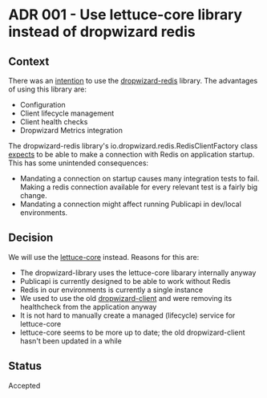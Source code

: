 # ADR 001 - Use lettuce-core library instead of dropwizard redis

## Context

There was an [intention](https://payments-platform.atlassian.net/browse/PP-6343) to use the 
[dropwizard-redis](https://github.com/dropwizard/dropwizard-redis) library. The advantages of using this library are:

* Configuration
* Client lifecycle management
* Client health checks
* Dropwizard Metrics integration

The dropwizard-redis library's io.dropwizard.redis.RedisClientFactory class 
[expects](https://github.com/dropwizard/dropwizard-redis/blob/master/src/main/java/io/dropwizard/redis/RedisClientFactory.java#L54) 
to be able to make a connection with Redis on application startup. This has some unintended consequences:

* Mandating a connection on startup causes many integration tests to fail. Making a redis connection available for every relevant test is a fairly big change.
* Mandating a connection might affect running Publicapi in dev/local environments.

## Decision

We will use the [lettuce-core](https://github.com/lettuce-io/lettuce-core) instead. Reasons for this are:

* The dropwizard-library uses the lettuce-core libarary internally anyway
* Publicapi is currently designed to be able to work without Redis
* Redis in our environments is currently a single instance
* We used to use the old [dropwizard-client](https://github.com/benjamin-bader/droptools/tree/master/dropwizard-redis)
and were removing its healthcheck from the application anyway
* It is not hard to manually create a managed (lifecycle) service for lettuce-core
* lettuce-core seems to be more up to date; the old dropwizard-client hasn't been updated in a while

## Status

Accepted 